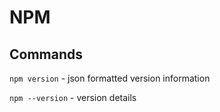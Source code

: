 # NPM

## Commands

`npm version` - json formatted version information

`npm --version` - version details